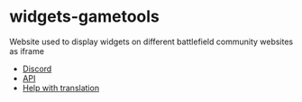 # widgets-gametools
Website used to display widgets on different battlefield community websites as iframe

* [Discord](https://discord.gametools.network)
* [API](https://api.gametools.network)
* [Help with translation](https://explore.transifex.com/gametools/widgets-2/)
